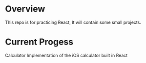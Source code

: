 # Overview
This repo is for practicing React, It will contain some small projects.

# Current Progess
Calculator Implementation of the iOS calculator built in React